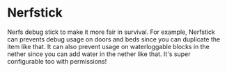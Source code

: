 # Nerfstick
Nerfs debug stick to make it more fair in survival. For example, Nerfstick can prevents debug usage on doors and beds since you can duplicate the item like that. It can also prevent usage on waterloggable blocks in the nether since you can add water in the nether like that. It's super configurable too with permissions!
